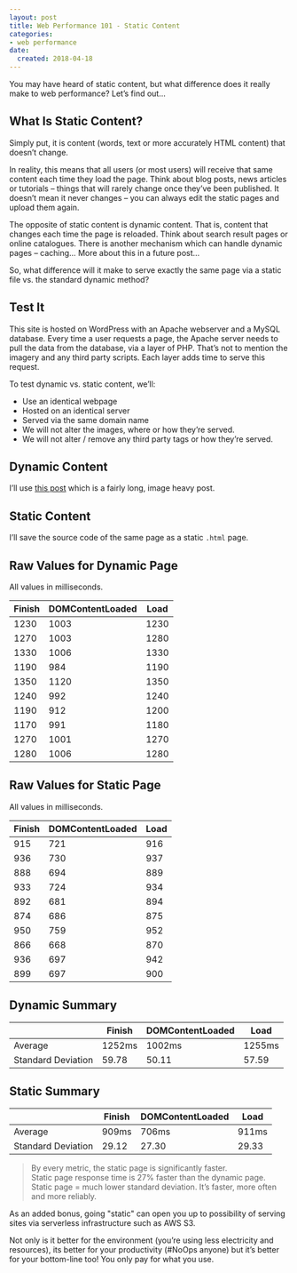 ```yaml
---
layout: post
title: Web Performance 101 - Static Content
categories:
- web performance
date:
  created: 2018-04-18
---
```


You may have heard of static content, but what difference does it really make to web performance? Let’s find out...

<!-- more -->

## What Is Static Content?

Simply put, it is content (words, text or more accurately HTML content) that doesn’t change.

In reality, this means that all users (or most users) will receive that same content each time they load the page. Think about blog posts, news articles or tutorials – things that will rarely change once they’ve been published. It doesn’t mean it never changes – you can always edit the static pages and upload them again.

The opposite of static content is dynamic content. That is, content that changes each time the page is reloaded. Think about search result pages or online catalogues. There is another mechanism which can handle dynamic pages – caching… More about this in a future post…

So, what difference will it make to serve exactly the same page via a static file vs. the standard dynamic method?

## Test It

This site is hosted on WordPress with an Apache webserver and a MySQL database. Every time a user requests a page, the Apache server needs to pull the data from the database, via a layer of PHP. That’s not to mention the imagery and any third party scripts. Each layer adds time to serve this request.

To test dynamic vs. static content, we’ll:

- Use an identical webpage
- Hosted on an identical server
- Served via the same domain name
- We will not alter the images, where or how they’re served.
- We will not alter / remove any third party tags or how they’re served.

## Dynamic Content

I’ll use [this post](monitor-digitalocean-lamp-stack-dynatrace.md) which is a fairly long, image heavy post.

## Static Content

I’ll save the source code of the same page as a static `.html` page.

## Raw Values for Dynamic Page

All values in milliseconds.

| Finish | DOMContentLoaded | Load |
|--|--|--|
| 1230 | 1003 | 1230 |
| 1270 | 1003 | 1280 |
| 1330 | 1006 | 1330 |
| 1190 | 984 | 1190 |
| 1350 | 1120 | 1350 |
| 1240 | 992 | 1240 |
| 1190 | 912 | 1200 |
| 1170 | 991 | 1180 |
| 1270 | 1001 | 1270 |
| 1280 | 1006 | 1280 |


## Raw Values for Static Page

All values in milliseconds.

| Finish | DOMContentLoaded | Load |
|--|--|--|
| 915 | 721 | 916 |
| 936 | 730 | 937 |
| 888 | 694 | 889 |
| 933 | 724 | 934 |
| 892 | 681 | 894 |
| 874 | 686 | 875 |
| 950 | 759 | 952 |
| 866 | 668 | 870 |
| 936 | 697 | 942 |
| 899 | 697 | 900 |

## Dynamic Summary

| | Finish | DOMContentLoaded | Load |
|-|-|-|-|
| Average | 1252ms | 1002ms | 1255ms |
| Standard Deviation | 59.78 | 50.11 | 57.59 |

## Static Summary

| | Finish | DOMContentLoaded | Load |
|-|-|-|-|
| Average | 909ms | 706ms | 911ms |
| Standard Deviation | 29.12 | 27.30 | 29.33 |

> By every metric, the static page is significantly faster. <br />Static page response time is 27% faster than the dynamic page.<br />Static page = much lower standard deviation. It’s faster, more often and more reliably.

As an added bonus, going "static" can open you up to possibility of serving sites via serverless infrastructure such as AWS S3.

Not only is it better for the environment (you’re using less electricity and resources), its better for your productivity (#NoOps anyone) but it’s better for your bottom-line too! You only pay for what you use.